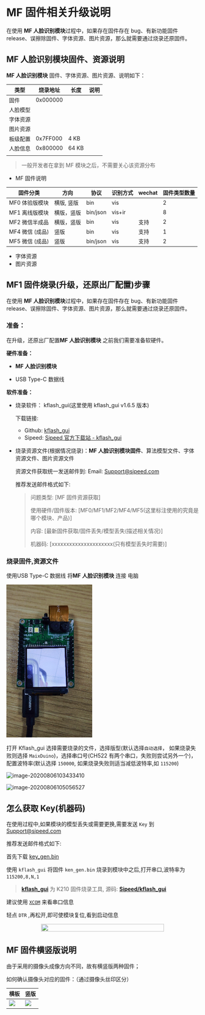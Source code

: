 # MF 固件相关升级说明

在使用 **MF 人脸识别模块**过程中，如果存在固件存在 bug、有新功能固件 release、误擦除固件、字体资源、图片资源，那么就需要通过烧录还原固件。

## MF 人脸识别模块固件、资源说明

**MF 人脸识别模块** 固件、字体资源、图片资源、说明如下：


| 类型     | 烧录地址 | 长度  | 说明 |
| -------- | -------- | ----- | ---- |
| 固件     | 0x000000 |       |      |
| 人脸模型 |          |       |      |
| 字体资源 |          |       |      |
| 图片资源 |          |       |      |
| 板级配置 | 0x7FF000 | 4 KB  |      |
| 人脸信息 | 0x800000 | 64 KB |      |
|          |          |       |      |

> 一般开发者在拿到 MF 模块之后，不需要关心该资源分布

- MF 固件说明

| 固件分类        | 方向       | 协议     | 识别方式 | wechat | 固件类型数量 |
| --------------- | ---------- | -------- | -------- | ------ | ------------ |
| MF0 体验版模块  | 横版, 竖版 | bin      | vis      |        | 2            |
| MF1 离线版模块  | 横版，竖版 | bin/json | vis+ir   |        | 8            |
| MF2 微信半成品  | 横版，竖版 | bin      | vis      | 支持   | 2            |
| MF4 微信 (成品) | 竖版       | bin      | vis      | 支持   | 1            |
| MF5 微信 (成品) | 竖版       | bin/json | vis      | 支持   | 2            |

- 字体资源
- 图片资源


## MF1 固件烧录(升级，还原出厂配置)步骤

在使用 **MF 人脸识别模块**过程中，如果存在固件存在 bug、有新功能固件 release、误擦除固件、字体资源、图片资源，那么就需要通过烧录还原固件。

### 准备：

在升级，还原出厂配置**MF 人脸识别模块** 之前我们需要准备软硬件。

**硬件准备：**

 -  **MF 人脸识别模块**

 -  USB Type-C 数据线


**软件准备：**

  - 烧录软件： kflash_gui(这里使用 kflash_gui v1.6.5 版本)

    下载链接:
    - Github: [kflash_gui](https://github.com/Sipeed/kflash_gui)
    - Sipeed: [Sipeed 官方下载站 - kflash_gui](https://dl.sipeed.com/MAIX/tools/kflash_gui/kflash_gui_v1.6.5)

  - 烧录资源文件(根据情况烧录)：**MF 人脸识别模块固件**、算法模型文件、字体资源文件、图片资源文件


    资源文件获取统一发送邮件到: Email: Support@sipeed.com

      推荐发送邮件格式如下:

      > 问题类型: [MF 固件资源获取]
      >
      > 使用硬件/固件版本: [MF0/MF1/MF2/MF4/MF5(这里标注使用的究竟是哪个模块、产品)]
      >
      > 内容: [最新固件获取/固件丢失/模型丢失(描述相关情况)]
      >
      > 机器码: [xxxxxxxxxxxxxxxxxxxxx(只有模型丢失时需要)]


### 烧录固件,资源文件

使用USB Type-C 数据线 将**MF 人脸识别模块** 连接 电脑

![MF1 connect USB](../../assets/mf_module/mf1/mf1_view.png)

打开 Kflash_gui 选择需要烧录的文件，选择版型(默认选择`自动选择`， 如果烧录失败则选择 `MaixDuino`)，选择串口号(CH522 有两个串口，失败则尝试另外一个)，配置波特率(默认选择 `150000`, 如果烧录失败则适当减低波特率,如 `115200`)

![image-20200806103433410](../../assets/kflash_gui/image-20200806103433410.png)

![image-20200806105056527](../../assets/kflash_gui/image-20200806105056527.png)

## 怎么获取 Key(机器码)

在使用过程中,如果模块的模型丢失或需要更换,需要发送 `Key` 到 <Support@sipeed.com>

推荐发送邮件格式如下:


首先下载 [key_gen.bin](https://fdvad021asfd8q.oss-cn-hangzhou.aliyuncs.com/Sipeed_M1/firmware/key_gen_v1.2.bin)

使用 `kflash_gui` 将固件 `ken_gen.bin` 烧录到模块中之后,打开串口,波特率为`115200,8,N,1`

> **[kflash_gui](https://github.com/Sipeed/kflash_gui/releases)** 为 K210 固件烧录工具, 源码: [**Sipeed/kflash_gui**](https://github.com/Sipeed/kflash_gui)

建议使用 [`XCOM`](tools/XCOM_V2.6.exe) 来看串口信息

轻点 `DTR` ,再松开,即可使模块复位,看到启动信息

<center class="half">
<img src="../../assets/other/how_to_get_key.png" height = 50% width = 80% />
</center>


## MF 固件横竖版说明

由于采用的摄像头成像方向不同，故有横竖版两种固件；

如何确认摄像头对应的固件：（通过摄像头丝印区分）

| 横板 | 竖版 |
| --- | --- |
| ![](../../assets/mf_module/mf1/mf_dual_camera_1.jpg) | ![](../../assets/mf_module/mf1/mf_dual_camera_2.png) |
